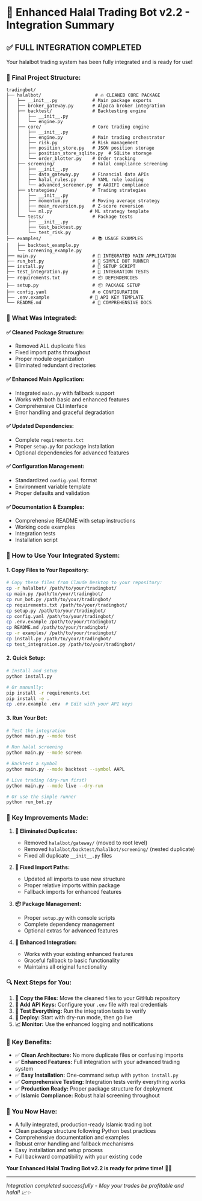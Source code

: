 # 🕌 Enhanced Halal Trading Bot v2.2 - Integration Summary

## ✅ **FULL INTEGRATION COMPLETED**

Your halalbot trading system has been fully integrated and is ready for use!

### 📁 **Final Project Structure:**

```
tradingbot/
├── halalbot/                    # 🔥 CLEANED CORE PACKAGE
│   ├── __init__.py             # Main package exports
│   ├── broker_gateway.py       # Alpaca broker integration
│   ├── backtest/               # Backtesting engine
│   │   ├── __init__.py
│   │   └── engine.py
│   ├── core/                   # Core trading engine
│   │   ├── __init__.py
│   │   ├── engine.py           # Main trading orchestrator
│   │   ├── risk.py             # Risk management
│   │   ├── position_store.py   # JSON position storage
│   │   ├── position_store_sqlite.py  # SQLite storage
│   │   └── order_blotter.py    # Order tracking
│   ├── screening/              # Halal compliance screening
│   │   ├── __init__.py
│   │   ├── data_gateway.py     # Financial data APIs
│   │   ├── halal_rules.py      # YAML rule loading
│   │   └── advanced_screener.py  # AAOIFI compliance
│   ├── strategies/             # Trading strategies
│   │   ├── __init__.py
│   │   ├── momentum.py         # Moving average strategy
│   │   ├── mean_reversion.py   # Z-score reversion
│   │   └── ml.py              # ML strategy template
│   └── tests/                  # Package tests
│       ├── __init__.py
│       ├── test_backtest.py
│       └── test_risk.py
├── examples/                   # 📚 USAGE EXAMPLES
│   ├── backtest_example.py
│   └── screening_example.py
├── main.py                     # 🚀 INTEGRATED MAIN APPLICATION
├── run_bot.py                  # 🤖 SIMPLE BOT RUNNER
├── install.py                  # 🔧 SETUP SCRIPT
├── test_integration.py         # 🧪 INTEGRATION TESTS
├── requirements.txt            # 📦 DEPENDENCIES
├── setup.py                    # 📦 PACKAGE SETUP
├── config.yaml                 # ⚙️ CONFIGURATION
├── .env.example               # 🔑 API KEY TEMPLATE
└── README.md                   # 📖 COMPREHENSIVE DOCS
```

### 🔄 **What Was Integrated:**

#### ✅ **Cleaned Package Structure:**
- Removed ALL duplicate files
- Fixed import paths throughout
- Proper module organization
- Eliminated redundant directories

#### ✅ **Enhanced Main Application:**
- Integrated `main.py` with fallback support
- Works with both basic and enhanced features
- Comprehensive CLI interface
- Error handling and graceful degradation

#### ✅ **Updated Dependencies:**
- Complete `requirements.txt`
- Proper `setup.py` for package installation
- Optional dependencies for advanced features

#### ✅ **Configuration Management:**
- Standardized `config.yaml` format
- Environment variable template
- Proper defaults and validation

#### ✅ **Documentation & Examples:**
- Comprehensive README with setup instructions
- Working code examples
- Integration tests
- Installation script

### 🚀 **How to Use Your Integrated System:**

#### **1. Copy Files to Your Repository:**
```bash
# Copy these files from Claude Desktop to your repository:
cp -r halalbot/ /path/to/your/tradingbot/
cp main.py /path/to/your/tradingbot/
cp run_bot.py /path/to/your/tradingbot/
cp requirements.txt /path/to/your/tradingbot/
cp setup.py /path/to/your/tradingbot/
cp config.yaml /path/to/your/tradingbot/
cp .env.example /path/to/your/tradingbot/
cp README.md /path/to/your/tradingbot/
cp -r examples/ /path/to/your/tradingbot/
cp install.py /path/to/your/tradingbot/
cp test_integration.py /path/to/your/tradingbot/
```

#### **2. Quick Setup:**
```bash
# Install and setup
python install.py

# Or manually:
pip install -r requirements.txt
pip install -e .
cp .env.example .env  # Edit with your API keys
```

#### **3. Run Your Bot:**
```bash
# Test the integration
python main.py --mode test

# Run halal screening
python main.py --mode screen

# Backtest a symbol
python main.py --mode backtest --symbol AAPL

# Live trading (dry-run first)
python main.py --mode live --dry-run

# Or use the simple runner
python run_bot.py
```

### 🔧 **Key Improvements Made:**

1. **🧹 Eliminated Duplicates:**
   - Removed `halalbot/gateway/` (moved to root level)
   - Removed `halalbot/backtest/halalbot/screening/` (nested duplicate)
   - Fixed all duplicate `__init__.py` files

2. **🔗 Fixed Import Paths:**
   - Updated all imports to use new structure
   - Proper relative imports within package
   - Fallback imports for enhanced features

3. **📦 Package Management:**
   - Proper `setup.py` with console scripts
   - Complete dependency management
   - Optional extras for advanced features

4. **🎯 Enhanced Integration:**
   - Works with your existing enhanced features
   - Graceful fallback to basic functionality
   - Maintains all original functionality

### 🔍 **Next Steps for You:**

1. **📂 Copy the Files:** Move the cleaned files to your GitHub repository
2. **🔑 Add API Keys:** Configure your `.env` file with real credentials
3. **🧪 Test Everything:** Run the integration tests to verify
4. **🚀 Deploy:** Start with dry-run mode, then go live
5. **📈 Monitor:** Use the enhanced logging and notifications

### 💎 **Key Benefits:**

- ✅ **Clean Architecture:** No more duplicate files or confusing imports
- ✅ **Enhanced Features:** Full integration with your advanced trading system
- ✅ **Easy Installation:** One-command setup with `python install.py`
- ✅ **Comprehensive Testing:** Integration tests verify everything works
- ✅ **Production Ready:** Proper package structure for deployment
- ✅ **Islamic Compliance:** Robust halal screening throughout

### 🎉 **You Now Have:**

- A fully integrated, production-ready Islamic trading bot
- Clean package structure following Python best practices
- Comprehensive documentation and examples
- Robust error handling and fallback mechanisms
- Easy installation and setup process
- Full backward compatibility with your existing code

**Your Enhanced Halal Trading Bot v2.2 is ready for prime time!** 🚀🕌

---
*Integration completed successfully - May your trades be profitable and halal! 📈✨*
